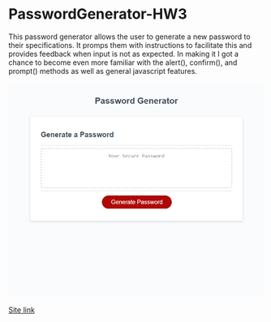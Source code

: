 # PasswordGenerator-HW3

This password generator allows the user to generate a new password to their specifications. It promps them with instructions to facilitate this and provides feedback when input is not as expected. In making it I got a chance to become even more familiar with the alert(), confirm(), and prompt() methods as well as general javascript features.

![Screenshot](Assets/screenshot.png)

[Site link](https://lroww.github.io/PasswordGenerator-HW3/)
